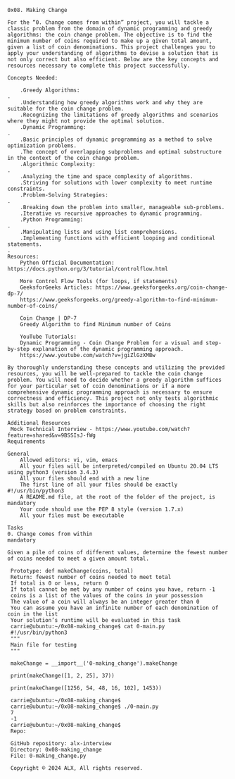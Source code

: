     0x08. Making Change
    
    For the “0. Change comes from within” project, you will tackle a classic problem from the domain of dynamic programming and greedy algorithms: the coin change problem. The objective is to find the minimum number of coins required to make up a given total amount, given a list of coin denominations. This project challenges you to apply your understanding of algorithms to devise a solution that is not only correct but also efficient. Below are the key concepts and resources necessary to complete this project successfully.

    Concepts Needed:

        .Greedy Algorithms:
    .
        .Understanding how greedy algorithms work and why they are suitable for the coin change problem.
        .Recognizing the limitations of greedy algorithms and scenarios where they might not provide the optimal solution.
        .Dynamic Programming:
    .
        .Basic principles of dynamic programming as a method to solve optimization problems.
        .The concept of overlapping subproblems and optimal substructure in the context of the coin change problem.
        .Algorithmic Complexity:
    .
        .Analyzing the time and space complexity of algorithms.
        .Striving for solutions with lower complexity to meet runtime constraints.
        .Problem-Solving Strategies:
    .
        .Breaking down the problem into smaller, manageable sub-problems.
        .Iterative vs recursive approaches to dynamic programming.
        .Python Programming:
    .
        .Manipulating lists and using list comprehensions.
        .Implementing functions with efficient looping and conditional statements.
    .
    Resources:
        Python Official Documentation: https://docs.python.org/3/tutorial/controlflow.html

        More Control Flow Tools (for loops, if statements)
        GeeksforGeeks Articles: https://www.geeksforgeeks.org/coin-change-dp-7/
        https://www.geeksforgeeks.org/greedy-algorithm-to-find-minimum-number-of-coins/

        Coin Change | DP-7
        Greedy Algorithm to find Minimum number of Coins

        YouTube Tutorials:
        Dynamic Programming - Coin Change Problem for a visual and step-by-step explanation of the dynamic programming approach.
        https://www.youtube.com/watch?v=jgiZlGzXMBw

    By thoroughly understanding these concepts and utilizing the provided resources, you will be well-prepared to tackle the coin change problem. You will need to decide whether a greedy algorithm suffices for your particular set of coin denominations or if a more comprehensive dynamic programming approach is necessary to ensure correctness and efficiency. This project not only tests algorithmic skills but also reinforces the importance of choosing the right strategy based on problem constraints.

    Additional Resources
     Mock Technical Interview - https://www.youtube.com/watch?feature=shared&v=9BSSIsJ-fWg
    Requirements

    General
        Allowed editors: vi, vim, emacs
        All your files will be interpreted/compiled on Ubuntu 20.04 LTS using python3 (version 3.4.3)
        All your files should end with a new line
        The first line of all your files should be exactly #!/usr/bin/python3
        A README.md file, at the root of the folder of the project, is mandatory
        Your code should use the PEP 8 style (version 1.7.x)
        All your files must be executable

    Tasks
    0. Change comes from within
    mandatory

    Given a pile of coins of different values, determine the fewest number of coins needed to meet a given amount total.

     Prototype: def makeChange(coins, total)
     Return: fewest number of coins needed to meet total
     If total is 0 or less, return 0
     If total cannot be met by any number of coins you have, return -1
     coins is a list of the values of the coins in your possession
     The value of a coin will always be an integer greater than 0
     You can assume you have an infinite number of each denomination of coin in the list
     Your solution’s runtime will be evaluated in this task
     carrie@ubuntu:~/0x08-making_change$ cat 0-main.py
     #!/usr/bin/python3
     """
     Main file for testing
     """

     makeChange = __import__('0-making_change').makeChange

     print(makeChange([1, 2, 25], 37))

     print(makeChange([1256, 54, 48, 16, 102], 1453))

     carrie@ubuntu:~/0x08-making_change$
     carrie@ubuntu:~/0x08-making_change$ ./0-main.py
     7
     -1
     carrie@ubuntu:~/0x08-making_change$
     Repo:

     GitHub repository: alx-interview
     Directory: 0x08-making_change
     File: 0-making_change.py

     Copyright © 2024 ALX, All rights reserved.